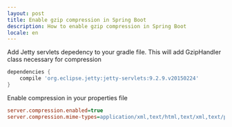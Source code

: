 ```yaml
---
layout: post
title: Enable gzip compression in Spring Boot
description: How to enable gzip compression in Spring Boot
locale: en
---
```


Add Jetty servlets depedency to your gradle file. This will add GzipHandler class necessary for compression

```gradle
dependencies {
    compile 'org.eclipse.jetty:jetty-servlets:9.2.9.v20150224'
}
```

Enable compression in your properties file

```ini
server.compression.enabled=true
server.compression.mime-types=application/xml,text/html,text/xml,text/plain
```
